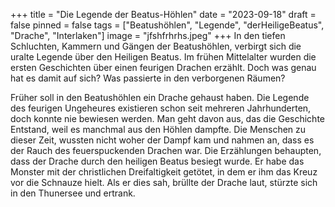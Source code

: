 +++
title = "Die Legende der Beatus-Höhlen"
date = "2023-09-18"
draft = false
pinned = false
tags = ["Beatushöhlen", "Legende", "derHeiligeBeatus", "Drache", "Interlaken"]
image = "jfshfrhrhs.jpeg"
+++
In den tiefen Schluchten, Kammern und Gängen der Beatushöhlen, verbirgt sich die uralte Legende über den Heiligen Beatus. Im frühen Mittelalter wurden die ersten Geschichten über einen feurigen Drachen erzählt. Doch was genau hat es damit auf sich? Was passierte in den verborgenen Räumen?

Früher soll in den Beatushöhlen ein Drache gehaust haben. Die Legende des feurigen Ungeheures existieren schon seit mehreren Jahrhunderten, doch konnte nie bewiesen werden. Man geht davon aus, das die Geschichte Entstand, weil es manchmal aus den Höhlen dampfte. Die Menschen zu dieser Zeit, wussten nicht woher der Dampf kam und nahmen an, dass es der Rauch des feuerspuckenden Drachen war. Die Erzählungen behaupten, dass der Drache durch den heiligen Beatus besiegt wurde. Er habe das Monster mit der christlichen Dreifaltigkeit getötet, in dem er ihm das Kreuz vor die Schnauze hielt. Als er dies sah, brüllte der Drache laut, stürzte sich in den Thunersee und ertrank.